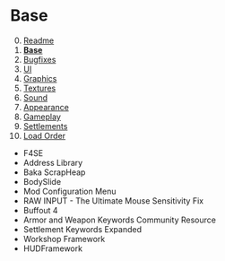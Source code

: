 # Base

0. [Readme](./README.md)
1. **[Base](./1.BASE.md)**
2. [Bugfixes](./2.BUGFIXES.md)
3. [UI](./3.UI.md)
4. [Graphics](./4.GRAPHICS.md)
5. [Textures](./5.TEXTURES.md)
6. [Sound](./6.SOUND.md)
7. [Appearance](./7.APPEARANCE.md)
8. [Gameplay](./8.GAMEPLAY.md)
9. [Settlements](./9.SETTLEMENTS.md)
10. [Load Order](./0.LOAD_ORDER.md)

- F4SE
- Address Library
- Baka ScrapHeap
- BodySlide
- Mod Configuration Menu
- RAW INPUT - The Ultimate Mouse Sensitivity Fix
- Buffout 4
- Armor and Weapon Keywords Community Resource
- Settlement Keywords Expanded
- Workshop Framework
- HUDFramework
